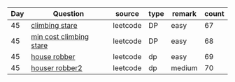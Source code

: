 
Day|Question|source|type|remark|count |
---|---|---|---|---|---
45|[climbing stare](leetcode/70.climbing-stairs.java)|leetcode|DP|easy|67
45|[min cost climbing stare](leetcode/746.min-cost-climbing-stairs.java)|leetcode|DP|easy|68
45|[house robber](leetcode/198.house-robber.java)|leetcode|dp|easy|69
45|[houser robber2](leetcode/213.house-robber-ii.java)|leetcode|dp|medium|70